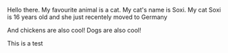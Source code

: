 Hello there.
My favourite animal is a cat.
My cat's name is Soxi.
My cat Soxi is 16 years old and she just recentely moved to Germany



And chickens are also cool!
Dogs are also cool! 

This is a test 


